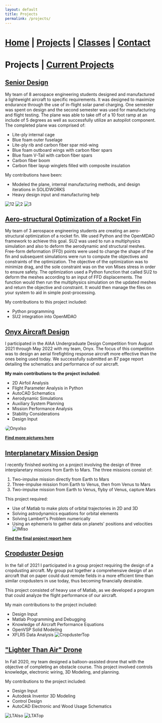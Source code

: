 ```yaml
---
layout: default
title: Projects
permalink: /projects/
---
```

# [Home](/) | [Projects](/projects/) | [Classes](/classes/) | [Contact](/contact/)
# Projects | [Current Projects](/currentprojects/)

## <ins>Senior Design</ins>
My team of 8 aerospace engineering students designed and manufactured a lightweight aircraft to specific requirements. It was designed to maximize endurance through the use of in-flight solar panel charging. One semester was spent on design and the second semester was used for manufacturing and flight testing. The plane was able to take off of a 10 foot ramp at an include of 5 degrees as well as successfully utilize an autopilot component. The completed plane was comprised of:
- Lite-ply internal cage 
- Blue foam outer fuselage
- Lite-ply rib and carbon fiber spar mid-wing
- Blue foam outboard wings with carbon fiber spars
- Blue foam V-Tail with carbon fiber spars
- Carbon fiber boom
- Carbon fiber layup winglets filled with composite insulation


My contributions have been:

- Modeled the plane, internal manufacturing methods, and design iterations in SOLIDWORKS
- Heavy design input and manufacturing help

![12](/assets/12.jpg)
![2](/assets/2.jpg)
![3](/assets/3.JPEG)

## <ins>Aero-structural Optimization of a Rocket Fin</ins>
My team of 3 aerospace engineering students are creating an aero-structural optimization of a rocket fin. We used Python and the OpenMDAO framework to achieve this goal. SU2 was used to run a multiphysics simulation and also to deform the aerodynamic and structural meshes. Free-form deformation (FFD) points were used to change the shape of the fin and subsequent simulations were run to compute the objectives and constraints of the optimization. The objective of the optimization was to minimize drag, and the sole constraint was on the von Mises stress in order to ensure safety. The optimization used a Python function that called SU2 to deform the meshes according to an input of FFD displacements. The function would then run the multiphysics simulation on the updated meshes and return the objective and constraint. It would then manage the files on your system to aid in simple post-processing.

My contributions to this project included:
- Python programming
- SU2 integration into OpenMDAO

## <ins>Onyx Aircraft Design</ins>
I participated in the AIAA Undergraduate Design Competition from August 2021 through May 2022 with my team, Onyx. The focus of this competition was to design an aerial firefighting response aircraft more effective than the ones being used today. We successfully submitted an 87 page report detailing the schematics and performance of our aircraft.

**My main contributions to the project included:**
- 2D Airfoil Analysis
- Flight Parameter Analysis in Python
- AutoCAD Schematics
- Aerodynamic Simulations
- Auxiliary System Planning
- Mission Performance Analysis
- Stability Considerations
- Design Input

<img src="/assets/OnyxIso.webp" alt="OnyxIso" style="border-radius: 10px;">

**[Find more pictures here](https://n-denny.github.io/onyx)**

## <ins>Interplanetary Mission Design</ins>
I recently finished working on a project involving the design of three interplanetary missions from Earth to Mars. The three missions consist of:

1. Two-impulse mission directly from Earth to Mars
2. Three-impulse mission from Earth to Venus, then from Venus to Mars
3. Two-impulse mission from Earth to Venus, flyby of Venus, capture Mars

This project required:

- Use of Matlab to make plots of orbital trajectories in 2D and 3D
- Solving astrodynamics equations for orbital elements
- Solving Lambert's Problem numerically
- Using an ephemeris to gather data on planets' positions and velocities
![IMIso](/assets/IMIso.webp)

**[Find the final project report here](https://drive.google.com/file/d/1VkXV3IWiYIIQQ4HHaULdKWCDajRY8BTB/view?usp=sharing)**

## <ins>Cropduster Design</ins>
In the fall of 2021 I participated in a group project requiring the design of a cropdusting aircraft. My group put together a comprehensive design of an aircraft that on paper could dust remote fields in a more efficient time than similar cropdusters in use today, thus becoming financially desirable.

This project consisted of heavy use of Matlab, as we developed a program that could analyze the flight performance of our aircraft.

My main contributions to the project included:
- Design Input
- Matlab Programming and Debugging
- Knowledge of Aircraft Performance Equations
- OpenVSP Solid Modeling
- XFLR5 Data Analysis
  ![CropdusterTop](/assets/CropdusterTop.webp)

## <ins>"Lighter Than Air" Drone</ins>
In Fall 2020, my team designed a balloon-assisted drone that with the objective of completing an obstacle course. This project involved controls knowledge, electronic wiring, 3D Modeling, and planning.

My contributions to the project included:
- Design Input
- Autodesk Inventor 3D Modeling
- Control Design
- AutoCAD Electronic and Wood Usage Schematics

![LTAIso](/assets/LTAIso.webp)
![LTATop](/assets/LTATop.webp)
